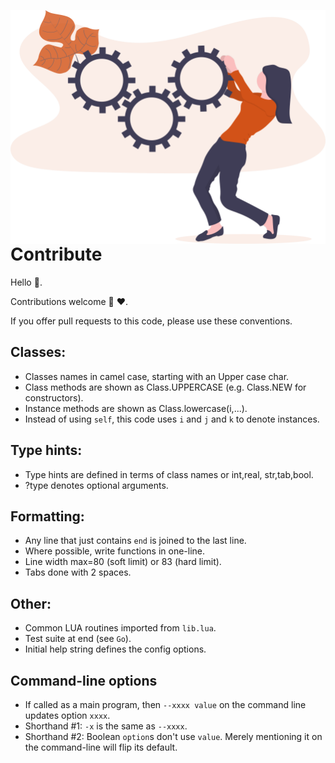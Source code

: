 <a name=top></a>

<img align=right width=550 src=/docs/img/contrib.png>

# Contribute
Hello :wave:.  

Contributions welcome :kiss: :heart:.

If you offer pull requests to this code, please use these conventions.

## Classes:
- Classes names in camel case, starting with an Upper case char. 
- Class methods are shown as Class.UPPERCASE (e.g. Class.NEW for constructors).
- Instance methods are shown as Class.lowercase(i,...).
- Instead of using `self`, this code uses `i` and `j` and `k` to denote instances.

## Type hints:
- Type hints are defined in terms of class names or  int,real, str,tab,bool.
-  ?type denotes optional arguments.

## Formatting:
- Any line that just contains `end` is joined to the last line.
- Where possible, write functions in one-line.
- Line width max=80 (soft limit) or 83 (hard limit). 
- Tabs done with 2 spaces.

## Other:
- Common LUA routines imported from `lib.lua`.
- Test suite at end (see `Go`).
- Initial help string defines the config options.

## Command-line options
- If called as a main program, then `--xxxx value` on the command line updates option `xxxx`.
- Shorthand #1: `-x`  is the same as  `--xxxx`.
- Shorthand #2: Boolean `option`s don't use `value`.
  Merely mentioning it on the command-line will flip its default.
